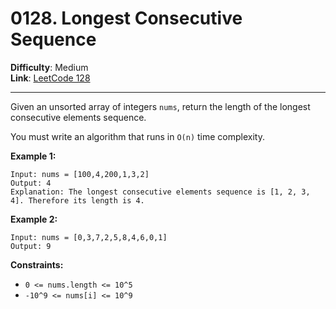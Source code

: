 # 0128. Longest Consecutive Sequence

**Difficulty**: Medium  
**Link**: [LeetCode 128](https://leetcode.com/problems/longest-consecutive-sequence/)

---

Given an unsorted array of integers `nums`, return the length of the longest consecutive elements sequence.

You must write an algorithm that runs in `O(n)` time complexity.

**Example 1:**

    Input: nums = [100,4,200,1,3,2]
    Output: 4
    Explanation: The longest consecutive elements sequence is [1, 2, 3, 4]. Therefore its length is 4.

**Example 2:**

    Input: nums = [0,3,7,2,5,8,4,6,0,1]
    Output: 9

**Constraints:**

* `0 <= nums.length <= 10^5`
* `-10^9 <= nums[i] <= 10^9`

